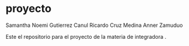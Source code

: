 proyecto
========

Samantha Noemi Gutierrez Canul
Ricardo Cruz Medina
Anner Zamuduo 

Este el repositorio para el proyecto de la materia de integradora .
